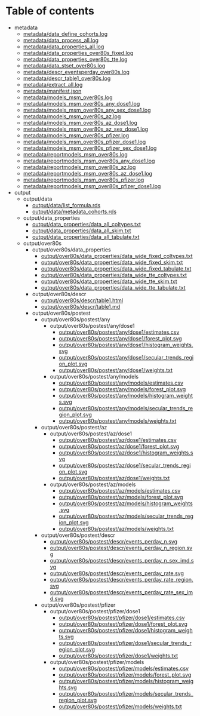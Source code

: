 # Table of contents

* metadata
  * [metadata/data_define_cohorts.log](metadata/data_define_cohorts.log)
  * [metadata/data_process_all.log](metadata/data_process_all.log)
  * [metadata/data_properties_all.log](metadata/data_properties_all.log)
  * [metadata/data_properties_over80s_fixed.log](metadata/data_properties_over80s_fixed.log)
  * [metadata/data_properties_over80s_tte.log](metadata/data_properties_over80s_tte.log)
  * [metadata/data_stset_over80s.log](metadata/data_stset_over80s.log)
  * [metadata/descr_eventsperday_over80s.log](metadata/descr_eventsperday_over80s.log)
  * [metadata/descr_table1_over80s.log](metadata/descr_table1_over80s.log)
  * [metadata/extract_all.log](metadata/extract_all.log)
  * [metadata/manifest.json](metadata/manifest.json)
  * [metadata/models_msm_over80s.log](metadata/models_msm_over80s.log)
  * [metadata/models_msm_over80s_any_dose1.log](metadata/models_msm_over80s_any_dose1.log)
  * [metadata/models_msm_over80s_any_sex_dose1.log](metadata/models_msm_over80s_any_sex_dose1.log)
  * [metadata/models_msm_over80s_az.log](metadata/models_msm_over80s_az.log)
  * [metadata/models_msm_over80s_az_dose1.log](metadata/models_msm_over80s_az_dose1.log)
  * [metadata/models_msm_over80s_az_sex_dose1.log](metadata/models_msm_over80s_az_sex_dose1.log)
  * [metadata/models_msm_over80s_pfizer.log](metadata/models_msm_over80s_pfizer.log)
  * [metadata/models_msm_over80s_pfizer_dose1.log](metadata/models_msm_over80s_pfizer_dose1.log)
  * [metadata/models_msm_over80s_pfizer_sex_dose1.log](metadata/models_msm_over80s_pfizer_sex_dose1.log)
  * [metadata/reportmodels_msm_over80s.log](metadata/reportmodels_msm_over80s.log)
  * [metadata/reportmodels_msm_over80s_any_dose1.log](metadata/reportmodels_msm_over80s_any_dose1.log)
  * [metadata/reportmodels_msm_over80s_az.log](metadata/reportmodels_msm_over80s_az.log)
  * [metadata/reportmodels_msm_over80s_az_dose1.log](metadata/reportmodels_msm_over80s_az_dose1.log)
  * [metadata/reportmodels_msm_over80s_pfizer.log](metadata/reportmodels_msm_over80s_pfizer.log)
  * [metadata/reportmodels_msm_over80s_pfizer_dose1.log](metadata/reportmodels_msm_over80s_pfizer_dose1.log)
* output
  * output/data
    * [output/data/list_formula.rds](output/data/list_formula.rds)
    * [output/data/metadata_cohorts.rds](output/data/metadata_cohorts.rds)
  * output/data_properties
    * [output/data_properties/data_all_coltypes.txt](output/data_properties/data_all_coltypes.txt)
    * [output/data_properties/data_all_skim.txt](output/data_properties/data_all_skim.txt)
    * [output/data_properties/data_all_tabulate.txt](output/data_properties/data_all_tabulate.txt)
  * output/over80s
    * output/over80s/data_properties
      * [output/over80s/data_properties/data_wide_fixed_coltypes.txt](output/over80s/data_properties/data_wide_fixed_coltypes.txt)
      * [output/over80s/data_properties/data_wide_fixed_skim.txt](output/over80s/data_properties/data_wide_fixed_skim.txt)
      * [output/over80s/data_properties/data_wide_fixed_tabulate.txt](output/over80s/data_properties/data_wide_fixed_tabulate.txt)
      * [output/over80s/data_properties/data_wide_tte_coltypes.txt](output/over80s/data_properties/data_wide_tte_coltypes.txt)
      * [output/over80s/data_properties/data_wide_tte_skim.txt](output/over80s/data_properties/data_wide_tte_skim.txt)
      * [output/over80s/data_properties/data_wide_tte_tabulate.txt](output/over80s/data_properties/data_wide_tte_tabulate.txt)
    * output/over80s/descr
      * [output/over80s/descr/table1.html](output/over80s/descr/table1.html)
      * [output/over80s/descr/table1.md](output/over80s/descr/table1.md)
    * output/over80s/postest
      * output/over80s/postest/any
        * output/over80s/postest/any/dose1
          * [output/over80s/postest/any/dose1/estimates.csv](output/over80s/postest/any/dose1/estimates.csv)
          * [output/over80s/postest/any/dose1/forest_plot.svg](output/over80s/postest/any/dose1/forest_plot.svg)
          * [output/over80s/postest/any/dose1/histogram_weights.svg](output/over80s/postest/any/dose1/histogram_weights.svg)
          * [output/over80s/postest/any/dose1/secular_trends_region_plot.svg](output/over80s/postest/any/dose1/secular_trends_region_plot.svg)
          * [output/over80s/postest/any/dose1/weights.txt](output/over80s/postest/any/dose1/weights.txt)
        * output/over80s/postest/any/models
          * [output/over80s/postest/any/models/estimates.csv](output/over80s/postest/any/models/estimates.csv)
          * [output/over80s/postest/any/models/forest_plot.svg](output/over80s/postest/any/models/forest_plot.svg)
          * [output/over80s/postest/any/models/histogram_weights.svg](output/over80s/postest/any/models/histogram_weights.svg)
          * [output/over80s/postest/any/models/secular_trends_region_plot.svg](output/over80s/postest/any/models/secular_trends_region_plot.svg)
          * [output/over80s/postest/any/models/weights.txt](output/over80s/postest/any/models/weights.txt)
      * output/over80s/postest/az
        * output/over80s/postest/az/dose1
          * [output/over80s/postest/az/dose1/estimates.csv](output/over80s/postest/az/dose1/estimates.csv)
          * [output/over80s/postest/az/dose1/forest_plot.svg](output/over80s/postest/az/dose1/forest_plot.svg)
          * [output/over80s/postest/az/dose1/histogram_weights.svg](output/over80s/postest/az/dose1/histogram_weights.svg)
          * [output/over80s/postest/az/dose1/secular_trends_region_plot.svg](output/over80s/postest/az/dose1/secular_trends_region_plot.svg)
          * [output/over80s/postest/az/dose1/weights.txt](output/over80s/postest/az/dose1/weights.txt)
        * output/over80s/postest/az/models
          * [output/over80s/postest/az/models/estimates.csv](output/over80s/postest/az/models/estimates.csv)
          * [output/over80s/postest/az/models/forest_plot.svg](output/over80s/postest/az/models/forest_plot.svg)
          * [output/over80s/postest/az/models/histogram_weights.svg](output/over80s/postest/az/models/histogram_weights.svg)
          * [output/over80s/postest/az/models/secular_trends_region_plot.svg](output/over80s/postest/az/models/secular_trends_region_plot.svg)
          * [output/over80s/postest/az/models/weights.txt](output/over80s/postest/az/models/weights.txt)
      * output/over80s/postest/descr
        * [output/over80s/postest/descr/events_perday_n.svg](output/over80s/postest/descr/events_perday_n.svg)
        * [output/over80s/postest/descr/events_perday_n_region.svg](output/over80s/postest/descr/events_perday_n_region.svg)
        * [output/over80s/postest/descr/events_perday_n_sex_imd.svg](output/over80s/postest/descr/events_perday_n_sex_imd.svg)
        * [output/over80s/postest/descr/events_perday_rate.svg](output/over80s/postest/descr/events_perday_rate.svg)
        * [output/over80s/postest/descr/events_perday_rate_region.svg](output/over80s/postest/descr/events_perday_rate_region.svg)
        * [output/over80s/postest/descr/events_perday_rate_sex_imd.svg](output/over80s/postest/descr/events_perday_rate_sex_imd.svg)
      * output/over80s/postest/pfizer
        * output/over80s/postest/pfizer/dose1
          * [output/over80s/postest/pfizer/dose1/estimates.csv](output/over80s/postest/pfizer/dose1/estimates.csv)
          * [output/over80s/postest/pfizer/dose1/forest_plot.svg](output/over80s/postest/pfizer/dose1/forest_plot.svg)
          * [output/over80s/postest/pfizer/dose1/histogram_weights.svg](output/over80s/postest/pfizer/dose1/histogram_weights.svg)
          * [output/over80s/postest/pfizer/dose1/secular_trends_region_plot.svg](output/over80s/postest/pfizer/dose1/secular_trends_region_plot.svg)
          * [output/over80s/postest/pfizer/dose1/weights.txt](output/over80s/postest/pfizer/dose1/weights.txt)
        * output/over80s/postest/pfizer/models
          * [output/over80s/postest/pfizer/models/estimates.csv](output/over80s/postest/pfizer/models/estimates.csv)
          * [output/over80s/postest/pfizer/models/forest_plot.svg](output/over80s/postest/pfizer/models/forest_plot.svg)
          * [output/over80s/postest/pfizer/models/histogram_weights.svg](output/over80s/postest/pfizer/models/histogram_weights.svg)
          * [output/over80s/postest/pfizer/models/secular_trends_region_plot.svg](output/over80s/postest/pfizer/models/secular_trends_region_plot.svg)
          * [output/over80s/postest/pfizer/models/weights.txt](output/over80s/postest/pfizer/models/weights.txt)